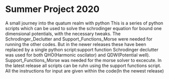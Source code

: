 # Summer Project 2020
A small journey into the quatum realm with python
This is a series of python scripts which can be used to solve the schrodinger equation for bound one dimensional potentials, with the necessary tweaks.
The Schrodinger_Declutter and Support_Functions_Morse were needed for running the other codes. But in the newer releases these have been replaced by a single python script:support function
Schrodinger declutter was used for both QHO(Harmonic oscilator) and QDW(Potential well). Support_Functions_Morse was needed for the morse solver to excecute.
In the latest release all scripts can be ruhn using the support functions script.
All the instructions for input are given within the code(In the newest release)
